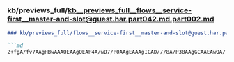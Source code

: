 ### kb/previews_full/kb__previews_full__flows__service-first__master-and-slot@guest.har.part042.md.part002.md

```md
### kb/previews_full/flows__service-first__master-and-slot@guest.har.part042.md (part 002)

```md
2+fgA/fv7AAgHBwAAAQEAAgQEAP4A/wD7/P0AAgEAAAgICAD///8A/P38AAgGCAAEAwQA/
```

```

```
